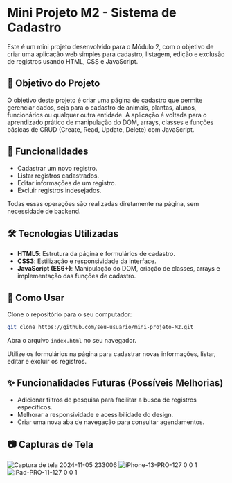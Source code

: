 # Mini Projeto M2 - Sistema de Cadastro

Este é um mini projeto desenvolvido para o Módulo 2, com o objetivo de criar uma aplicação web simples para cadastro, listagem, edição e exclusão de registros usando HTML, CSS e JavaScript.

## 🎯 Objetivo do Projeto

O objetivo deste projeto é criar uma página de cadastro que permite gerenciar dados, seja para o cadastro de animais, plantas, alunos, funcionários ou qualquer outra entidade. A aplicação é voltada para o aprendizado prático de manipulação do DOM, arrays, classes e funções básicas de CRUD (Create, Read, Update, Delete) com JavaScript.

## 🚀 Funcionalidades

- Cadastrar um novo registro.
- Listar registros cadastrados.
- Editar informações de um registro.
- Excluir registros indesejados.

Todas essas operações são realizadas diretamente na página, sem necessidade de backend.

## 🛠️ Tecnologias Utilizadas

- **HTML5**: Estrutura da página e formulários de cadastro.
- **CSS3**: Estilização e responsividade da interface.
- **JavaScript (ES6+)**: Manipulação do DOM, criação de classes, arrays e implementação das funções de cadastro.

## 🔧 Como Usar

Clone o repositório para o seu computador:

```bash
git clone https://github.com/seu-usuario/mini-projeto-M2.git
```

Abra o arquivo `index.html` no seu navegador.

Utilize os formulários na página para cadastrar novas informações, listar, editar e excluir os registros.

## ✨ Funcionalidades Futuras (Possíveis Melhorias)

- Adicionar filtros de pesquisa para facilitar a busca de registros específicos.
- Melhorar a responsividade e acessibilidade do design.
- Criar uma nova aba de navegação para consultar agendamentos.

## 📷 Capturas de Tela
![Captura de tela 2024-11-05 233006](https://github.com/user-attachments/assets/9ae266be-6790-46f6-898c-a50c6671a1a5)
![iPhone-13-PRO-127 0 0 1](https://github.com/user-attachments/assets/794b27e2-5f59-43fb-921e-2cf1f159ac10)![iPad-PRO-11-127 0 0 1](https://github.com/user-attachments/assets/050ade8c-588c-46d5-b83b-72476f8790cd)



